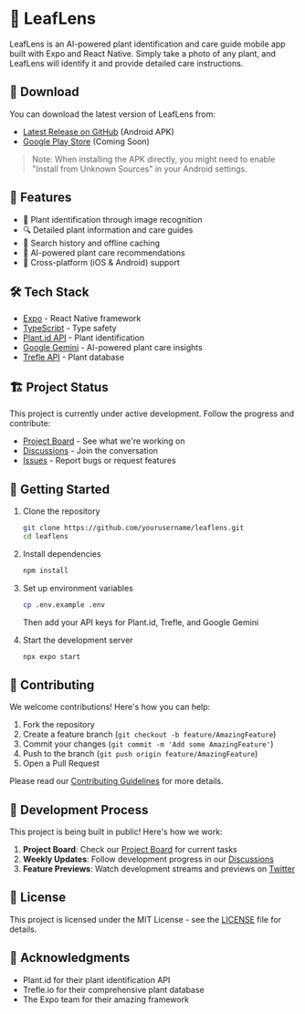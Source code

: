 # 🌿 LeafLens

LeafLens is an AI-powered plant identification and care guide mobile app built with Expo and React Native. Simply take a photo of any plant, and LeafLens will identify it and provide detailed care instructions.

## 📱 Download

You can download the latest version of LeafLens from:

- [Latest Release on GitHub](https://github.com/mrXpk/leaflens/releases/latest) (Android APK)
- [Google Play Store](https://play.google.com/store/apps/details?id=com.leaflens.app) (Coming Soon)

> Note: When installing the APK directly, you might need to enable "Install from Unknown Sources" in your Android settings.

## 🚀 Features

- 📸 Plant identification through image recognition
- 🔍 Detailed plant information and care guides
- 💾 Search history and offline caching
- 🤖 AI-powered plant care recommendations
- 📱 Cross-platform (iOS & Android) support

## 🛠️ Tech Stack

- [Expo](https://expo.dev) - React Native framework
- [TypeScript](https://www.typescriptlang.org/) - Type safety
- [Plant.id API](https://plant.id/) - Plant identification
- [Google Gemini](https://deepmind.google/technologies/gemini/) - AI-powered plant care insights
- [Trefle API](https://trefle.io/) - Plant database

## 🏗️ Project Status

This project is currently under active development. Follow the progress and contribute:

- [Project Board](https://github.com/yourusername/leaflens/projects/1) - See what we're working on
- [Discussions](https://github.com/yourusername/leaflens/discussions) - Join the conversation
- [Issues](https://github.com/yourusername/leaflens/issues) - Report bugs or request features

## 🚀 Getting Started

1. Clone the repository
   ```bash
   git clone https://github.com/yourusername/leaflens.git
   cd leaflens
   ```

2. Install dependencies
   ```bash
   npm install
   ```

3. Set up environment variables
   ```bash
   cp .env.example .env
   ```
   Then add your API keys for Plant.id, Trefle, and Google Gemini

4. Start the development server
   ```bash
   npx expo start
   ```

## 🤝 Contributing

We welcome contributions! Here's how you can help:

1. Fork the repository
2. Create a feature branch (`git checkout -b feature/AmazingFeature`)
3. Commit your changes (`git commit -m 'Add some AmazingFeature'`)
4. Push to the branch (`git push origin feature/AmazingFeature`)
5. Open a Pull Request

Please read our [Contributing Guidelines](CONTRIBUTING.md) for more details.

## 📝 Development Process

This project is being built in public! Here's how we work:

1. **Project Board**: Check our [Project Board](https://github.com/yourusername/leaflens/projects/1) for current tasks
2. **Weekly Updates**: Follow development progress in our [Discussions](https://github.com/yourusername/leaflens/discussions)
3. **Feature Previews**: Watch development streams and previews on [Twitter](https://twitter.com/yourusername)

## 📄 License

This project is licensed under the MIT License - see the [LICENSE](LICENSE) file for details.

## 🙏 Acknowledgments

- Plant.id for their plant identification API
- Trefle.io for their comprehensive plant database
- The Expo team for their amazing framework
